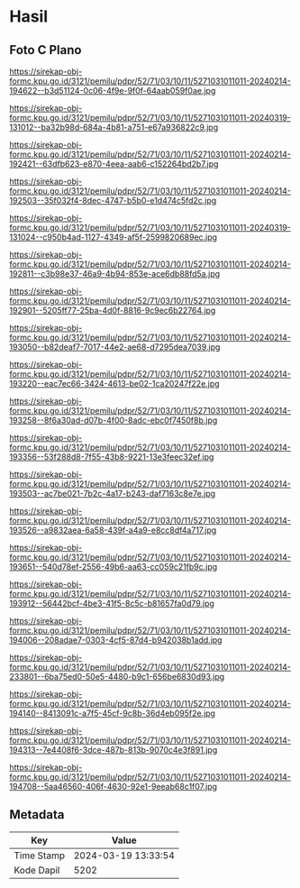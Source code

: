 # Hasil

## Foto C Plano

https://sirekap-obj-formc.kpu.go.id/3121/pemilu/pdpr/52/71/03/10/11/5271031011011-20240214-194622--b3d51124-0c06-4f9e-9f0f-64aab059f0ae.jpg

https://sirekap-obj-formc.kpu.go.id/3121/pemilu/pdpr/52/71/03/10/11/5271031011011-20240319-131012--ba32b98d-684a-4b81-a751-e67a936822c9.jpg

https://sirekap-obj-formc.kpu.go.id/3121/pemilu/pdpr/52/71/03/10/11/5271031011011-20240214-192421--63dfb623-e870-4eea-aab6-c152264bd2b7.jpg

https://sirekap-obj-formc.kpu.go.id/3121/pemilu/pdpr/52/71/03/10/11/5271031011011-20240214-192503--35f032f4-8dec-4747-b5b0-e1d474c5fd2c.jpg

https://sirekap-obj-formc.kpu.go.id/3121/pemilu/pdpr/52/71/03/10/11/5271031011011-20240319-131024--c950b4ad-1127-4349-af5f-2599820689ec.jpg

https://sirekap-obj-formc.kpu.go.id/3121/pemilu/pdpr/52/71/03/10/11/5271031011011-20240214-192811--c3b98e37-46a9-4b94-853e-ace6db88fd5a.jpg

https://sirekap-obj-formc.kpu.go.id/3121/pemilu/pdpr/52/71/03/10/11/5271031011011-20240214-192901--5205ff77-25ba-4d0f-8816-9c9ec6b22764.jpg

https://sirekap-obj-formc.kpu.go.id/3121/pemilu/pdpr/52/71/03/10/11/5271031011011-20240214-193050--b82deaf7-7017-44e2-ae68-d7295dea7039.jpg

https://sirekap-obj-formc.kpu.go.id/3121/pemilu/pdpr/52/71/03/10/11/5271031011011-20240214-193220--eac7ec66-3424-4613-be02-1ca20247f22e.jpg

https://sirekap-obj-formc.kpu.go.id/3121/pemilu/pdpr/52/71/03/10/11/5271031011011-20240214-193258--8f6a30ad-d07b-4f00-8adc-ebc0f7450f8b.jpg

https://sirekap-obj-formc.kpu.go.id/3121/pemilu/pdpr/52/71/03/10/11/5271031011011-20240214-193356--53f288d8-7f55-43b8-9221-13e3feec32ef.jpg

https://sirekap-obj-formc.kpu.go.id/3121/pemilu/pdpr/52/71/03/10/11/5271031011011-20240214-193503--ac7be021-7b2c-4a17-b243-daf7163c8e7e.jpg

https://sirekap-obj-formc.kpu.go.id/3121/pemilu/pdpr/52/71/03/10/11/5271031011011-20240214-193526--a9832aea-6a58-439f-a4a9-e8cc8df4a717.jpg

https://sirekap-obj-formc.kpu.go.id/3121/pemilu/pdpr/52/71/03/10/11/5271031011011-20240214-193651--540d78ef-2556-49b6-aa63-cc059c21fb9c.jpg

https://sirekap-obj-formc.kpu.go.id/3121/pemilu/pdpr/52/71/03/10/11/5271031011011-20240214-193912--56442bcf-4be3-41f5-8c5c-b81657fa0d79.jpg

https://sirekap-obj-formc.kpu.go.id/3121/pemilu/pdpr/52/71/03/10/11/5271031011011-20240214-194006--208adae7-0303-4cf5-87d4-b942038b1add.jpg

https://sirekap-obj-formc.kpu.go.id/3121/pemilu/pdpr/52/71/03/10/11/5271031011011-20240214-233801--6ba75ed0-50e5-4480-b9c1-656be6830d93.jpg

https://sirekap-obj-formc.kpu.go.id/3121/pemilu/pdpr/52/71/03/10/11/5271031011011-20240214-194140--8413091c-a7f5-45cf-9c8b-36d4eb095f2e.jpg

https://sirekap-obj-formc.kpu.go.id/3121/pemilu/pdpr/52/71/03/10/11/5271031011011-20240214-194313--7e4408f6-3dce-487b-813b-9070c4e3f891.jpg

https://sirekap-obj-formc.kpu.go.id/3121/pemilu/pdpr/52/71/03/10/11/5271031011011-20240214-194708--5aa46560-406f-4630-92e1-9eeab68c1f07.jpg


## Metadata

| Key        | Value               |
| ---------- | ------------------- |
| Time Stamp | 2024-03-19 13:33:54 |
| Kode Dapil | 5202                |



